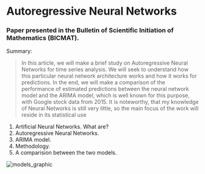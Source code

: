# Autoregressive Neural Networks

### Paper presented in the Bulletin of Scientific Initiation of Mathematics (BICMAT).

Summary: 
> In this article, we will make a brief study on Autoregressive Neural
Networks for time series analysis. We will seek to understand how this particular
neural network architecture works and how it works for predictions. In the end,
we will make a comparison of the performance of estimated predictions between
the neural network model and the ARIMA model, which is well known for this
purpose, with Google stock data from 2015. It is noteworthy, that my knowledge
of Neural Networks is still very little, so the main focus of the work will reside in
its statistical use

1. Artificial Neural Networks. What are?
2. Autoregressive Neural Networks.
3. ARIMA model.
4. Methodology.
5. A comparision between the two models.

![models_graphic](https://user-images.githubusercontent.com/83147343/201492785-d6f1ea6a-3e07-4f32-b060-5732c25a8df7.png)

